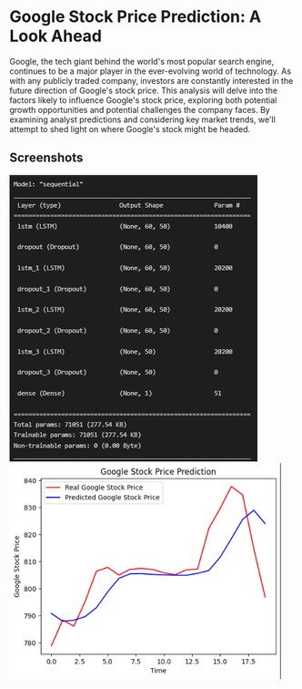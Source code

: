 # Google Stock Price Prediction: A Look Ahead
Google, the tech giant behind the world's most popular search engine, continues to be a major player in the ever-evolving world of technology. As with any publicly traded company, investors are constantly interested in the future direction of Google's stock price. This analysis will delve into the factors likely to influence Google's stock price, exploring both potential growth opportunities and potential challenges the company faces. By examining analyst predictions and considering key market trends, we'll attempt to shed light on where Google's stock might be headed.


## Screenshots
![Output1](https://github.com/GayathriRajmohan/GoogleStockPricePrediction/blob/main/Output/Screenshot%202024-04-05%20190348.png)
![Output2](https://github.com/GayathriRajmohan/GoogleStockPricePrediction/blob/main/Output/Screenshot%202024-04-05%20190407.png)
